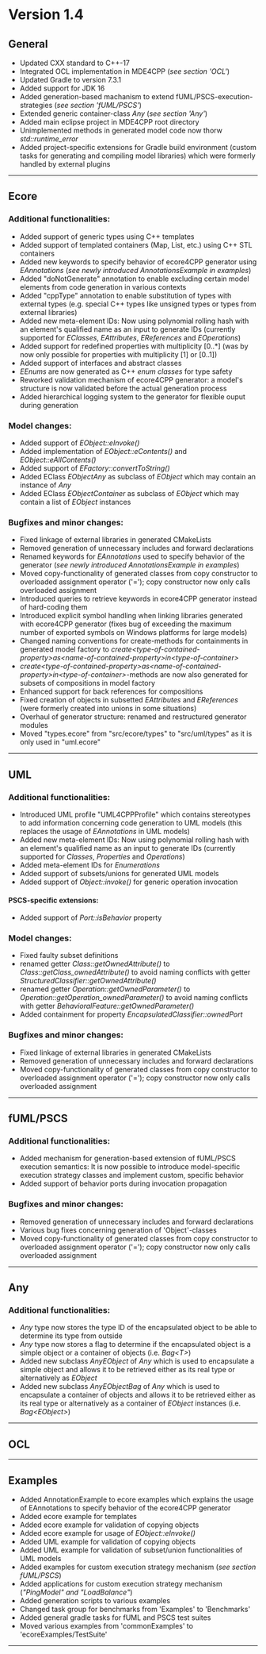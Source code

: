 # Version 1.4

## General
- Updated CXX standard to C++-17
- Integrated OCL implementation in MDE4CPP (*see section 'OCL'*)
- Updated Gradle to version 7.3.1
- Added support for JDK 16
- Added generation-based machanism to extend fUML/PSCS-execution-strategies (*see section 'fUML/PSCS'*)
- Extended generic container-class *Any* (*see section 'Any'*)
- Added main eclipse project in MDE4CPP root directory
- Unimplemented methods in generated model code now thorw *std::runtime_error*
- Added project-specific extensions for Gradle build environment (custom tasks for generating and compiling model libraries) which were formerly handled by external plugins
---

## Ecore
### Additional functionalities:
- Added support of generic types using C++ templates
- Added support of templated containers (Map, List, etc.) using C++ STL containers
- Added new keywords to specify behavior of ecore4CPP generator using *EAnnotations* (*see newly introduced AnnotationsExample in examples*)
- Added "doNotGenerate" annotation to enable excluding certain model elements from code generation in various contexts
- Added "cppType" annotation to enable substitution of types with external types (e.g. special C++ types like unsigned types or types from external libraries)
- Added new meta-element IDs: Now using polynomial rolling hash with an element's qualified name as an input to generate IDs (currently supported for *EClasses*, *EAttributes*, *EReferences* and *EOperations*)
- Added support for redefined properties with multiplicity \[0..\*\] (was by now only possible for properties with multiplicity \[1\] or \[0..1\])
- Added support of interfaces and abstract classes
- *EEnums* are now generated as C++ *enum classes* for type safety
- Reworked validation mechanism of ecore4CPP generator: a model's structure is now validated before the actual generation process
- Added hierarchical logging system to the generator for flexible ouput during generation 
### Model changes:
- Added support of *EObject::eInvoke()*
- Added implementation of *EObject::eContents()* and *EObject::eAllContents()*
- Added support of *EFactory::convertToString()*
- Added EClass *EObjectAny* as subclass of *EObject* which may contain an instance of *Any*
- Added EClass *EObjectContainer* as subclass of *EObject* which may contain a list of *EObject* instances
### Bugfixes and minor changes:
- Fixed linkage of external libraries in generated CMakeLists
- Removed generation of unnecessary includes and forward declarations
- Renamed keywords for *EAnnotations* used to specify behavior of the generator (*see newly introduced AnnotationsExample in examples*)
- Moved copy-functionality of generated classes from copy constructor to overloaded assignment operator ('='); copy constructor now only calls overloaded assignment
- Introduced queries to retrieve keywords in ecore4CPP generator instead of hard-coding them
- Introduced explicit symbol handling when linking libraries generated with ecore4CPP generator (fixes bug of exceeding the maximum number of exported symbols on Windows platforms for large models)
- Changed naming conventions for create-methods for containments in generated model factory to *create\<type-of-contained-property\>_as_\<name-of-contained-property\>_in_\<type-of-container\>*
- *create\<type-of-contained-property\>_as_\<name-of-contained-property\>_in_\<type-of-container\>*-methods are now also generated for subsets of compositions in model factory
- Enhanced support for back references for compositions
- Fixed creation of objects in subsetted *EAttributes* and *EReferences* (were formerly created into unions in some situations)
- Overhaul of generator structure: renamed and restructured generator modules
- Moved "types.ecore" from "src/ecore/types" to "src/uml/types" as it is only used in "uml.ecore"
---

## UML
### Additional functionalities:
- Introduced UML profile "UML4CPPProfile" which contains stereotypes to add information concerning code generation to UML models (this replaces the usage of *EAnnotations* in UML models)
- Added new meta-element IDs: Now using polynomial rolling hash with an element's qualified name as an input to generate IDs (currently supported for *Classes*, *Properties* and *Operations*)
- Added meta-element IDs for *Enumerations*
- Added support of subsets/unions for generated UML models
- Added support of *Object::invoke()* for generic operation invocation
#### PSCS-specific extensions:
- Added support of *Port::isBehavior* property
### Model changes:
- Fixed faulty subset definitions
- renamed getter *Class::getOwnedAttribute()* to *Class::getClass_ownedAttribute()* to avoid naming conflicts with getter *StructuredClassifier::getOwnedAttribute()*
- renamed getter *Operation::getOwnedParameter()* to *Operation::getOperation_ownedParameter()* to avoid naming conflicts with getter *BehavioralFeature::getOwnedParameter()*
- Added containment for property *EncapsulatedClassifier::ownedPort*
### Bugfixes and minor changes:
- Fixed linkage of external libraries in generated CMakeLists
- Removed generation of unnecessary includes and forward declarations
- Moved copy-functionality of generated classes from copy constructor to overloaded assignment operator ('='); copy constructor now only calls overloaded assignment
---

## fUML/PSCS
### Additional functionalities:
- Added mechanism for generation-based extension of fUML/PSCS execution semantics: It is now possible to introduce model-specific execution strategy classes and implement custom, specific behavior
- Added support of behavior ports during invocation propagation
### Bugfixes and minor changes:
- Removed generation of unnecessary includes and forward declarations
- Various bug fixes concerning generation of 'Object'-classes
- Moved copy-functionality of generated classes from copy constructor to overloaded assignment operator ('='); copy constructor now only calls overloaded assignment
---

## Any
### Additional functionalities:
- *Any* type now stores the type ID of the encapsulated object to be able to determine its type from outside
- *Any* type now stores a flag to determine if the encapsulated object is a simple object or a container of objects (i.e. *Bag\<T\>*)
- Added new subclass *AnyEObject* of *Any* which is used to encapsulate a simple object and allows it to be retrieved either as its real type or alternatively as *EObject*
- Added new subclass *AnyEObjectBag* of *Any* which is used to encapsulate a container of objects and allows it to be retrieved either as its real type or alternatively as a container of *EObject* instances (i.e. *Bag\<EObject\>*)
---

## OCL
---

## Examples
- Added AnnotationExample to ecore examples which explains the usage of EAnnotations to specify behavior of the ecore4CPP generator
- Added ecore example for templates
- Added ecore example for validation of copying objects
- Added ecore example for usage of *EObject::eInvoke()*
- Added UML example for validation of copying objects
- Added UML example for validation of subset/union functionalities of UML models
- Added examples for custom execution strategy mechanism (*see section fUML/PSCS*)
- Added applications for custom execution strategy mechanism (*"PingModel" and "LoadBalance"*)
- Added generation scripts to various examples
- Changed task group for benchmarks from 'Examples' to 'Benchmarks'
- Added general gradle tasks for fUML and PSCS test suites
- Moved various examples from 'commonExamples' to 'ecoreExamples/TestSuite'
---